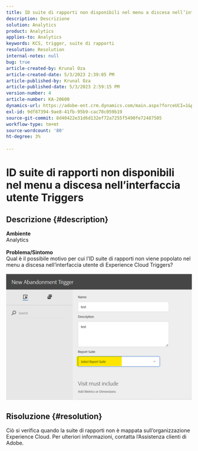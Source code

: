 ```yaml
---
title: ID suite di rapporti non disponibili nel menu a discesa nell’interfaccia utente Triggers
description: Descrizione
solution: Analytics
product: Analytics
applies-to: Analytics
keywords: KCS, trigger, suite di rapporti
resolution: Resolution
internal-notes: null
bug: true
article-created-by: Krunal Oza
article-created-date: 5/3/2023 2:39:05 PM
article-published-by: Krunal Oza
article-published-date: 5/3/2023 2:59:15 PM
version-number: 4
article-number: KA-20600
dynamics-url: https://adobe-ent.crm.dynamics.com/main.aspx?forceUCI=1&pagetype=entityrecord&etn=knowledgearticle&id=1cb8f33f-c0e9-ed11-a7c6-6045bd006b4b
exl-id: 9df87394-9ae8-41fb-95b9-cac78c059b19
source-git-commit: 8d40422e31d6d132ef72a7255f5490fe72487505
workflow-type: tm+mt
source-wordcount: '80'
ht-degree: 3%

---
```


# ID suite di rapporti non disponibili nel menu a discesa nell’interfaccia utente Triggers

## Descrizione {#description}

<b>Ambiente</b><br>Analytics<br> <br><b>Problema/Sintomo</b><br>Qual è il possibile motivo per cui l’ID suite di rapporti non viene popolato nel menu a discesa nell’interfaccia utente di Experience Cloud Triggers?

![](assets/___20b8f33f-c0e9-ed11-a7c6-6045bd006b4b___.png)

## Risoluzione {#resolution}

Ciò si verifica quando la suite di rapporti non è mappata sull’organizzazione Experience Cloud. Per ulteriori informazioni, contatta l’Assistenza clienti di Adobe.

<br>
